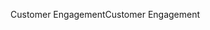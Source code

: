<span data-ttu-id="f62a0-101">Customer Engagement</span><span class="sxs-lookup"><span data-stu-id="f62a0-101">Customer Engagement</span></span>